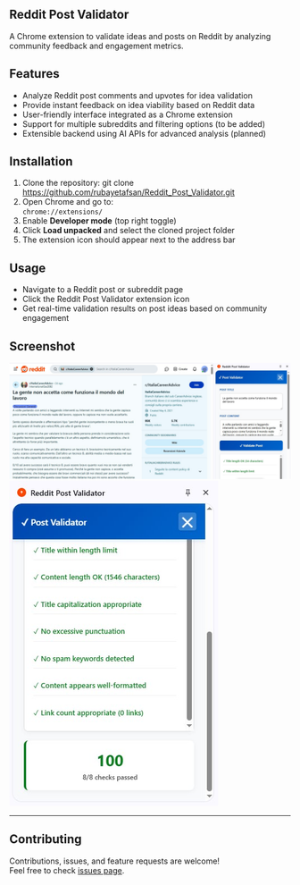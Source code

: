## Reddit Post Validator

A Chrome extension to validate ideas and posts on Reddit by analyzing community feedback and engagement metrics.

## Features

- Analyze Reddit post comments and upvotes for idea validation
- Provide instant feedback on idea viability based on Reddit data
- User-friendly interface integrated as a Chrome extension
- Support for multiple subreddits and filtering options (to be added)
- Extensible backend using AI APIs for advanced analysis (planned)

## Installation

1. Clone the repository:  git clone https://github.com/rubayetafsan/Reddit_Post_Validator.git
2. Open Chrome and go to:  
`chrome://extensions/`
3. Enable **Developer mode** (top right toggle)
4. Click **Load unpacked** and select the cloned project folder
5. The extension icon should appear next to the address bar

## Usage

- Navigate to a Reddit post or subreddit page
- Click the Reddit Post Validator extension icon
- Get real-time validation results on post ideas based on community engagement

## Screenshot

![Reddit Post Validation](icons/images/Reddit_Post_Validation.jpg) 
![Reddit Post Validation](icons/images/Reddit_Post_Validation_1.jpg)

---

## Contributing

Contributions, issues, and feature requests are welcome!  
Feel free to check [issues page](https://github.com/rubayetafsan/Reddit_Post_Validator/issues).

